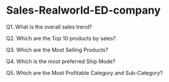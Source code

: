 # Sales-Realworld-ED-company

Q1. What is the overall sales trend?

Q2. Which are the Top 10 products by sales?

Q3. Which are the Most Selling Products?

Q4. Which is the most preferred Ship Mode?

Q5. Which are the Most Profitable Category and Sub-Category?
